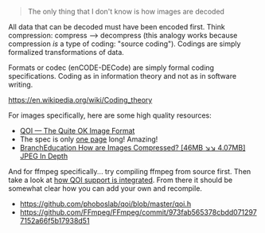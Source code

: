 > The only thing that I don't know is how images are decoded

All data that can be decoded must have been encoded first. Think compression: compress --> decompress (this analogy works because compression _is_ a type of coding: "source coding"). Codings are simply formalized transformations of data. 

Formats or codec (enCODE-DECode) are simply formal coding specifications. Coding as in information theory and not as in software writing.

https://en.wikipedia.org/wiki/Coding_theory

For images specifically, here are some high quality resources:

- [QOI — The Quite OK Image Format](https://qoiformat.org/)
 - The spec is only [one page](https://qoiformat.org/qoi-specification.pdf) long! Amazing! 
- [BranchEducation How are Images Compressed?  [46MB ↘↘ 4.07MB] JPEG In Depth](https://www.youtube.com/watch?v=Kv1Hiv3ox8I)

And for ffmpeg specifically... try compiling ffmpeg from source first. Then take a look at [how QOI support is integrated](https://github.com/FFmpeg/FFmpeg/commit/973fab565378cbdd0712977152a66f5b17938d51). From there it should be somewhat clear how you can add your own and recompile.

- https://github.com/phoboslab/qoi/blob/master/qoi.h
- https://github.com/FFmpeg/FFmpeg/commit/973fab565378cbdd0712977152a66f5b17938d51
